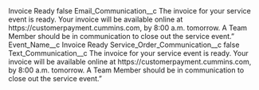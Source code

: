 <?xml version="1.0" encoding="UTF-8"?>
<CustomMetadata xmlns="http://soap.sforce.com/2006/04/metadata" xmlns:xsi="http://www.w3.org/2001/XMLSchema-instance" xmlns:xsd="http://www.w3.org/2001/XMLSchema">
    <label>Invoice Ready</label>
    <protected>false</protected>
    <values>
        <field>Email_Communication__c</field>
        <value xsi:type="xsd:string">The invoice for your service event is ready. Your invoice will be available online at https://customerpayment.cummins.com, by 8:00 a.m. tomorrow. A Team Member should be in communication to close out the service event.”</value>
    </values>
    <values>
        <field>Event_Name__c</field>
        <value xsi:type="xsd:string">Invoice Ready</value>
    </values>
    <values>
        <field>Service_Order_Communication__c</field>
        <value xsi:type="xsd:boolean">false</value>
    </values>
    <values>
        <field>Text_Communication__c</field>
        <value xsi:type="xsd:string">The invoice for your service event is ready. Your invoice will be available online at https://customerpayment.cummins.com, by 8:00 a.m. tomorrow. A Team Member should be in communication to close out the service event.”</value>
    </values>
</CustomMetadata>
